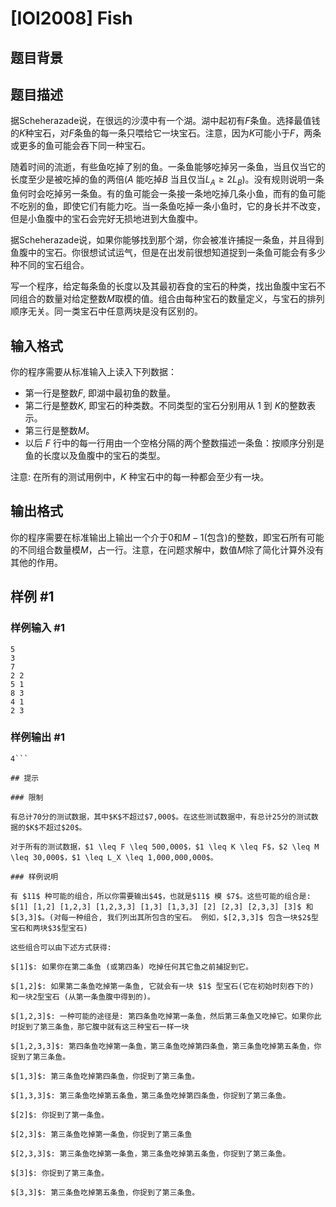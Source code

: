 # [IOI2008] Fish

## 题目背景



## 题目描述

据Scheherazade说，在很远的沙漠中有一个湖。湖中起初有$F$条鱼。选择最值钱的$K$种宝石，对$F$条鱼的每一条只喂给它一块宝石。注意，因为$K$可能小于$F$，两条或更多的鱼可能会吞下同一种宝石。

随着时间的流逝，有些鱼吃掉了别的鱼。一条鱼能够吃掉另一条鱼，当且仅当它的长度至少是被吃掉的鱼的两倍($A$ 能吃掉$B$ 当且仅当$L_A \geq 2L_B$)。没有规则说明一条鱼何时会吃掉另一条鱼。有的鱼可能会一条接一条地吃掉几条小鱼，而有的鱼可能不吃别的鱼，即使它们有能力吃。当一条鱼吃掉一条小鱼时，它的身长并不改变，但是小鱼腹中的宝石会完好无损地进到大鱼腹中。

据Scheherazade说，如果你能够找到那个湖，你会被准许捕捉一条鱼，并且得到鱼腹中的宝石。你很想试试运气，但是在出发前很想知道捉到一条鱼可能会有多少种不同的宝石组合。

写一个程序，给定每条鱼的长度以及其最初吞食的宝石的种类，找出鱼腹中宝石不同组合的数量对给定整数$M$取模的值。组合由每种宝石的数量定义，与宝石的排列顺序无关。同一类宝石中任意两块是没有区别的。 

## 输入格式

你的程序需要从标准输入上读入下列数据：
- 第一行是整数$F$, 即湖中最初鱼的数量。
- 第二行是整数$K$, 即宝石的种类数。不同类型的宝石分别用从 $1$ 到 $K$的整数表示。 
- 第三行是整数$M$。 
- 以后 $F$ 行中的每一行用由一个空格分隔的两个整数描述一条鱼：按顺序分别是鱼的长度以及鱼腹中的宝石的类型。

注意: 在所有的测试用例中，$K$ 种宝石中的每一种都会至少有一块。 

## 输出格式

你的程序需要在标准输出上输出一个介于$0$和$M-1$(包含)的整数，即宝石所有可能的不同组合数量模$M$，占一行。注意，在问题求解中，数值$M$除了简化计算外没有其他的作用。

## 样例 #1

### 样例输入 #1
```
5
3
7
2 2
5 1
8 3
4 1
2 3
```

### 样例输出 #1

```
4```

## 提示

### 限制

有总计70分的测试数据，其中$K$不超过$7,000$。在这些测试数据中，有总计25分的测试数据的$K$不超过$20$。

对于所有的测试数据，$1 \leq F \leq 500,000$，$1 \leq K \leq F$，$2 \leq M \leq 30,000$，$1 \leq L_X \leq 1,000,000,000$。

### 样例说明

有 $11$ 种可能的组合，所以你需要输出$4$，也就是$11$ 模 $7$。这些可能的组合是: $[1] [1,2] [1,2,3] [1,2,3,3] [1,3] [1,3,3] [2] [2,3] [2,3,3] [3]$ 和 $[3,3]$。(对每一种组合, 我们列出其所包含的宝石。 例如，$[2,3,3]$ 包含一块$2$型宝石和两块$3$型宝石)

这些组合可以由下述方式获得:

$[1]$: 如果你在第二条鱼 (或第四条) 吃掉任何其它鱼之前捕捉到它。

$[1,2]$: 如果第二条鱼吃掉第一条鱼, 它就会有一块 $1$ 型宝石(它在初始时刻吞下的) 和一块2型宝石 (从第一条鱼腹中得到的)。

$[1,2,3]$: 一种可能的途径是: 第四条鱼吃掉第一条鱼，然后第三条鱼又吃掉它。如果你此时捉到了第三条鱼，那它腹中就有这三种宝石一样一块

$[1,2,3,3]$: 第四条鱼吃掉第一条鱼，第三条鱼吃掉第四条鱼，第三条鱼吃掉第五条鱼，你捉到了第三条鱼。

$[1,3]$: 第三条鱼吃掉第四条鱼，你捉到了第三条鱼。

$[1,3,3]$: 第三条鱼吃掉第五条鱼，第三条鱼吃掉第四条鱼，你捉到了第三条鱼。

$[2]$: 你捉到了第一条鱼。

$[2,3]$: 第三条鱼吃掉第一条鱼，你捉到了第三条鱼

$[2,3,3]$: 第三条鱼吃掉第一条鱼，第三条鱼吃掉第五条鱼，你捉到了第三条鱼。

$[3]$: 你捉到了第三条鱼。

$[3,3]$: 第三条鱼吃掉第五条鱼，你捉到了第三条鱼。
